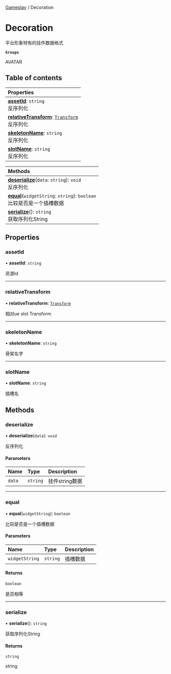 [Gameplay](../modules/Gameplay.Gameplay.md) / Decoration

# Decoration <Badge type="tip" text="Class" /> <Score text="Decoration" />

平台形象特有的挂件数据格式

**`Groups`**

AVATAR

## Table of contents

| Properties |
| :-----|
| **[assetId](Gameplay.Decoration.md#assetid)**: `string` <br> 反序列化|
| **[relativeTransform](Gameplay.Decoration.md#relativetransform)**: [`Transform`](Type.Transform.md) <br> 反序列化|
| **[skeletonName](Gameplay.Decoration.md#skeletonname)**: `string` <br> 反序列化|
| **[slotName](Gameplay.Decoration.md#slotname)**: `string` <br> 反序列化|

| Methods |
| :-----|
| **[deserialize](Gameplay.Decoration.md#deserialize)**(`data`: `string`): `void` <br> 反序列化|
| **[equal](Gameplay.Decoration.md#equal)**(`widgetString`: `string`): `boolean` <br> 比较是否是一个插槽数据|
| **[serialize](Gameplay.Decoration.md#serialize)**(): `string` <br> 获取序列化String|

## Properties

### assetId <Score text="assetId" /> 

• **assetId**: `string`

资源Id

___

### relativeTransform <Score text="relativeTransform" /> 

• **relativeTransform**: [`Transform`](Type.Transform.md)

相对ue slot Transform

___

### skeletonName <Score text="skeletonName" /> 

• **skeletonName**: `string`

骨架名字

___

### slotName <Score text="slotName" /> 

• **slotName**: `string`

插槽名

## Methods

### deserialize <Score text="deserialize" /> 

• **deserialize**(`data`): `void` 

反序列化


#### Parameters

| Name | Type | Description |
| :------ | :------ | :------ |
| `data` | `string` |  挂件string数据 |


___

### equal <Score text="equal" /> 

• **equal**(`widgetString`): `boolean` 

比较是否是一个插槽数据


#### Parameters

| Name | Type | Description |
| :------ | :------ | :------ |
| `widgetString` | `string` | 插槽数据 |

#### Returns

`boolean`

是否相等

___

### serialize <Score text="serialize" /> 

• **serialize**(): `string` 

获取序列化String


#### Returns

`string`

string
